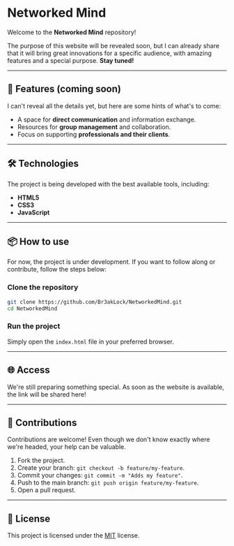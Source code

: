 
# Networked Mind

Welcome to the **Networked Mind** repository!

The purpose of this website will be revealed soon, but I can already share that it will bring great innovations for a specific audience, with amazing features and a special purpose. **Stay tuned!**

---

## 🚀 Features (coming soon)

I can't reveal all the details yet, but here are some hints of what's to come:

- A space for **direct communication** and information exchange.
- Resources for **group management** and collaboration.
- Focus on supporting **professionals and their clients**.

---

## 🛠️ Technologies

The project is being developed with the best available tools, including:

- **HTML5**
- **CSS3**
- **JavaScript**

---

## 📦 How to use

For now, the project is under development. If you want to follow along or contribute, follow the steps below:

### Clone the repository

```bash
git clone https://github.com/Br3akLock/NetworkedMind.git
cd NetworkedMind
```

### Run the project

Simply open the `index.html` file in your preferred browser.

---

## 🌐 Access

We're still preparing something special. As soon as the website is available, the link will be shared here!

---

## 🤝 Contributions

Contributions are welcome! Even though we don't know exactly where we're headed, your help can be valuable.

1. Fork the project.
2. Create your branch: `git checkout -b feature/my-feature`.
3. Commit your changes: `git commit -m "Adds my feature"`.
4. Push to the main branch: `git push origin feature/my-feature`.
5. Open a pull request.

---

## 📄 License

This project is licensed under the [MIT](LICENSE) license.
